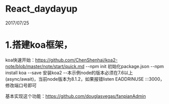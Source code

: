 # React_daydayup

2017/07/25
# 1.搭建koa框架，
  koa快速开始：https://github.com/ChenShenhai/koa2-note/blob/master/note/start/quick.md
  --npm init 初始化package.json
  --npm install koa --save 安装koa2
  --本示例node的版本必须在7.6以上(async/await)，当前node版本为8.1.2，如果报错listen EADDRINUSE :::3000，修改端口号即可

  基本实现这个功能：https://github.com/douglasvegas/fanpianAdmin

